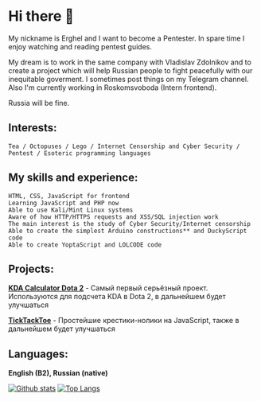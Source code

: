 # Hi there 👋
My nickname is Erghel and I want to become a Pentester. In spare time I enjoy watching and reading pentest guides. 

My dream is to work in the same company with Vladislav Zdolnikov and to create a project which will help Russian people to fight peacefully with our  inequitable goverment. I sometimes post things on my Telegram channel. Also I'm currently working in Roskomsvoboda (Intern frontend). 

Russia will be fine.

## Interests: 
    Tea / Octopuses / Lego / Internet Censorship and Cyber Security / Pentest / Esoteric programming languages

## My skills and experience:
    HTML, CSS, JavaScript for frontend
    Learning JavaScript and PHP now  
    Able to use Kali/Mint Linux systems
    Aware of how HTTP/HTTPS requests and XSS/SQL injection work    
    The main interest is the study of Cyber Security/Internet censorship    
    Able to create the simplest Arduino constructions** and DuckyScript code  
    Able to create YoptaScript and LOLCODE code
 
    
## Projects:
   **[KDA Calculator Dota 2](https://github.com/Erghel/KDACalcForD2)** - Самый первый серьёзный проект. Используются для подсчета KDA в Dota 2, в дальнейшем будет улучшаться
   
   **[TickTackToe](https://github.com/Erghel/Tick-Tack-Toe)** - Простейшие крестики-нолики на JavaScript, также в дальнейшем будет улучшаться
    
 ## Languages: 
   **English (B2), Russian (native)**
   

[![Github stats](https://github-readme-stats.vercel.app/api?username=Erghel&hide_border=true&count_private=true&show_icons=true&theme=vision-friendly-dark&include_all_commits=true)](https://github.com/anuraghazra/github-readme-stats) 
[![Top Langs](https://github-readme-stats.vercel.app/api/top-langs/?username=Erghel&hide=smarty,java,actionscript&hide_border=true&theme=vision-friendly-dark&langs_count=10&layout=compact)](https://github.com/anuraghazra/github-readme-stats)

